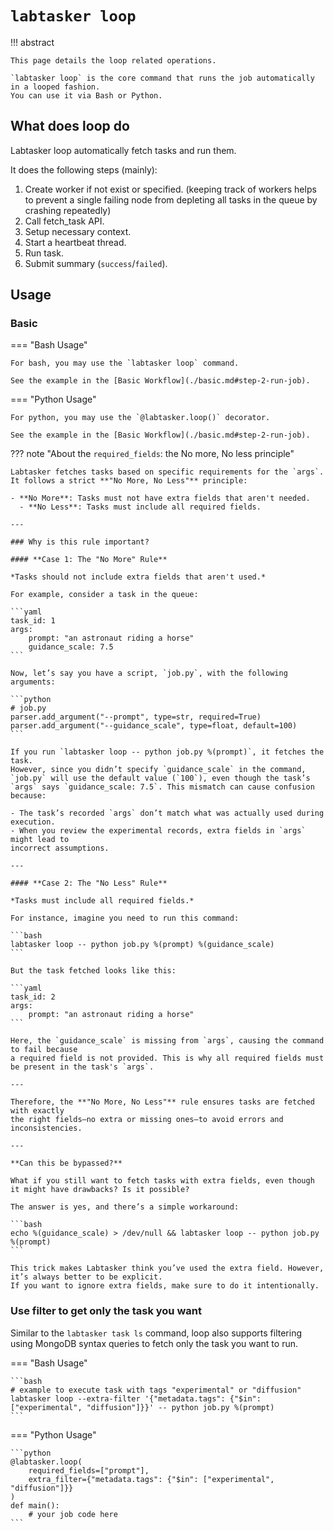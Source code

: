 # `labtasker loop`

!!! abstract

    This page details the loop related operations.

    `labtasker loop` is the core command that runs the job automatically in a looped fashion.
    You can use it via Bash or Python.

## What does loop do

Labtasker loop automatically fetch tasks and run them.

It does the following steps (mainly):

1. Create worker if not exist or specified.
   (keeping track of workers helps to prevent a single failing node from depleting all tasks in the queue by crashing
   repeatedly)
2. Call fetch_task API.
3. Setup necessary context.
4. Start a heartbeat thread.
5. Run task.
6. Submit summary (`success`/`failed`).

## Usage

### Basic

=== "Bash Usage"

    For bash, you may use the `labtasker loop` command.

    See the example in the [Basic Workflow](./basic.md#step-2-run-job).

=== "Python Usage"

    For python, you may use the `@labtasker.loop()` decorator.

    See the example in the [Basic Workflow](./basic.md#step-2-run-job).

??? note "About the `required_fields`: the No more, No less principle"

    Labtasker fetches tasks based on specific requirements for the `args`.
    It follows a strict **"No More, No Less"** principle:

    - **No More**: Tasks must not have extra fields that aren't needed.
      - **No Less**: Tasks must include all required fields.

    ---

    ### Why is this rule important?

    #### **Case 1: The "No More" Rule**

    *Tasks should not include extra fields that aren't used.*

    For example, consider a task in the queue:

    ```yaml
    task_id: 1
    args:
        prompt: "an astronaut riding a horse"
        guidance_scale: 7.5
    ```

    Now, let’s say you have a script, `job.py`, with the following arguments:

    ```python
    # job.py
    parser.add_argument("--prompt", type=str, required=True)
    parser.add_argument("--guidance_scale", type=float, default=100)
    ```

    If you run `labtasker loop -- python job.py %(prompt)`, it fetches the task.
    However, since you didn’t specify `guidance_scale` in the command, `job.py` will use the default value (`100`), even though the task’s `args` says `guidance_scale: 7.5`. This mismatch can cause confusion because:

    - The task’s recorded `args` don’t match what was actually used during execution.
    - When you review the experimental records, extra fields in `args` might lead to
    incorrect assumptions.

    ---

    #### **Case 2: The "No Less" Rule**

    *Tasks must include all required fields.*

    For instance, imagine you need to run this command:

    ```bash
    labtasker loop -- python job.py %(prompt) %(guidance_scale)
    ```

    But the task fetched looks like this:

    ```yaml
    task_id: 2
    args:
        prompt: "an astronaut riding a horse"
    ```

    Here, the `guidance_scale` is missing from `args`, causing the command to fail because
    a required field is not provided. This is why all required fields must be present in the task's `args`.

    ---

    Therefore, the **"No More, No Less"** rule ensures tasks are fetched with exactly
    the right fields—no extra or missing ones—to avoid errors and inconsistencies.

    ---

    **Can this be bypassed?**

    What if you still want to fetch tasks with extra fields, even though it might have drawbacks? Is it possible?

    The answer is yes, and there’s a simple workaround:

    ```bash
    echo %(guidance_scale) > /dev/null && labtasker loop -- python job.py %(prompt)
    ```

    This trick makes Labtasker think you’ve used the extra field. However, it’s always better to be explicit.
    If you want to ignore extra fields, make sure to do it intentionally.

### Use filter to get only the task you want

Similar to the `labtasker task ls` command, loop also supports filtering using MongoDB syntax queries
to fetch only the task you want to run.

=== "Bash Usage"

    ```bash
    # example to execute task with tags "experimental" or "diffusion"
    labtasker loop --extra-filter '{"metadata.tags": {"$in": ["experimental", "diffusion"]}}' -- python job.py %(prompt)
    ```

=== "Python Usage"

    ```python
    @labtasker.loop(
        required_fields=["prompt"],
        extra_filter={"metadata.tags": {"$in": ["experimental", "diffusion"]}}
    )
    def main():
        # your job code here
    ```
